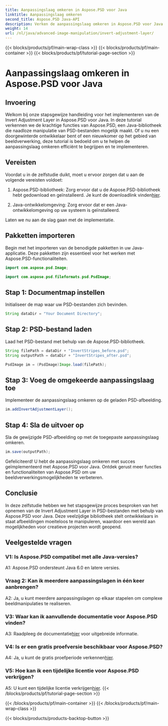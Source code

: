 ```yaml
---
title: Aanpassingslaag omkeren in Aspose.PSD voor Java
linktitle: Aanpassingslaag omkeren
second_title: Aspose.PSD Java-API
description: Verken de aanpassingslaag omkeren in Aspose.PSD voor Java. Een krachtige Java-bibliotheek voor naadloze manipulatie van PSD-bestanden.
weight: 14
url: /nl/java/advanced-image-manipulation/invert-adjustment-layer/
---
```


{{< blocks/products/pf/main-wrap-class >}}
{{< blocks/products/pf/main-container >}}
{{< blocks/products/pf/tutorial-page-section >}}

# Aanpassingslaag omkeren in Aspose.PSD voor Java

## Invoering

Welkom bij onze stapsgewijze handleiding voor het implementeren van de Invert Adjustment Layer in Aspose.PSD voor Java. In deze tutorial verkennen we de krachtige functies van Aspose.PSD, een Java-bibliotheek die naadloze manipulatie van PSD-bestanden mogelijk maakt. Of u nu een doorgewinterde ontwikkelaar bent of een nieuwkomer op het gebied van beeldverwerking, deze tutorial is bedoeld om u te helpen de aanpassingslaag omkeren efficiënt te begrijpen en te implementeren.

## Vereisten

Voordat u in de zelfstudie duikt, moet u ervoor zorgen dat u aan de volgende vereisten voldoet:

1. Aspose.PSD-bibliotheek: Zorg ervoor dat u de Aspose.PSD-bibliotheek hebt gedownload en geïnstalleerd. Je kunt de downloadlink vinden[hier](https://releases.aspose.com/psd/java/).

2. Java-ontwikkelomgeving: Zorg ervoor dat er een Java-ontwikkelomgeving op uw systeem is geïnstalleerd.

Laten we nu aan de slag gaan met de implementatie.

## Pakketten importeren

Begin met het importeren van de benodigde pakketten in uw Java-applicatie. Deze pakketten zijn essentieel voor het werken met Aspose.PSD-functionaliteiten.

```java
import com.aspose.psd.Image;

import com.aspose.psd.fileformats.psd.PsdImage;
```

## Stap 1: Documentmap instellen

Initialiseer de map waar uw PSD-bestanden zich bevinden.

```java
String dataDir = "Your Document Directory";
```

## Stap 2: PSD-bestand laden

Laad het PSD-bestand met behulp van de Aspose.PSD-bibliotheek.

```java
String filePath = dataDir + "InvertStripes_before.psd";
String outputPath = dataDir + "InvertStripes_after.psd";

PsdImage im = (PsdImage)Image.load(filePath);
```

## Stap 3: Voeg de omgekeerde aanpassingslaag toe

Implementeer de aanpassingslaag omkeren op de geladen PSD-afbeelding.

```java
im.addInvertAdjustmentLayer();
```

## Stap 4: Sla de uitvoer op

Sla de gewijzigde PSD-afbeelding op met de toegepaste aanpassingslaag omkeren.

```java
im.save(outputPath);
```

Gefeliciteerd! U hebt de aanpassingslaag omkeren met succes geïmplementeerd met Aspose.PSD voor Java. Ontdek gerust meer functies en functionaliteiten van Aspose.PSD om uw beeldverwerkingsmogelijkheden te verbeteren.

## Conclusie

In deze zelfstudie hebben we het stapsgewijze proces besproken van het opnemen van de Invert Adjustment Layer in PSD-bestanden met behulp van Aspose.PSD voor Java. Deze veelzijdige bibliotheek stelt ontwikkelaars in staat afbeeldingen moeiteloos te manipuleren, waardoor een wereld aan mogelijkheden voor creatieve projecten wordt geopend.

## Veelgestelde vragen

### V1: Is Aspose.PSD compatibel met alle Java-versies?

A1: Aspose.PSD ondersteunt Java 6.0 en latere versies.

### Vraag 2: Kan ik meerdere aanpassingslagen in één keer aanbrengen?

A2: Ja, u kunt meerdere aanpassingslagen op elkaar stapelen om complexe beeldmanipulaties te realiseren.

### V3: Waar kan ik aanvullende documentatie voor Aspose.PSD vinden?

 A3: Raadpleeg de documentatie[hier](https://reference.aspose.com/psd/java/) voor uitgebreide informatie.

### V4: Is er een gratis proefversie beschikbaar voor Aspose.PSD?

 A4: Ja, u kunt de gratis proefperiode verkennen[hier](https://releases.aspose.com/).

### V5: Hoe kan ik een tijdelijke licentie voor Aspose.PSD verkrijgen?

A5: U kunt een tijdelijke licentie verkrijgen[hier](https://purchase.aspose.com/temporary-license/).
{{< /blocks/products/pf/tutorial-page-section >}}

{{< /blocks/products/pf/main-container >}}
{{< /blocks/products/pf/main-wrap-class >}}

{{< blocks/products/products-backtop-button >}}
